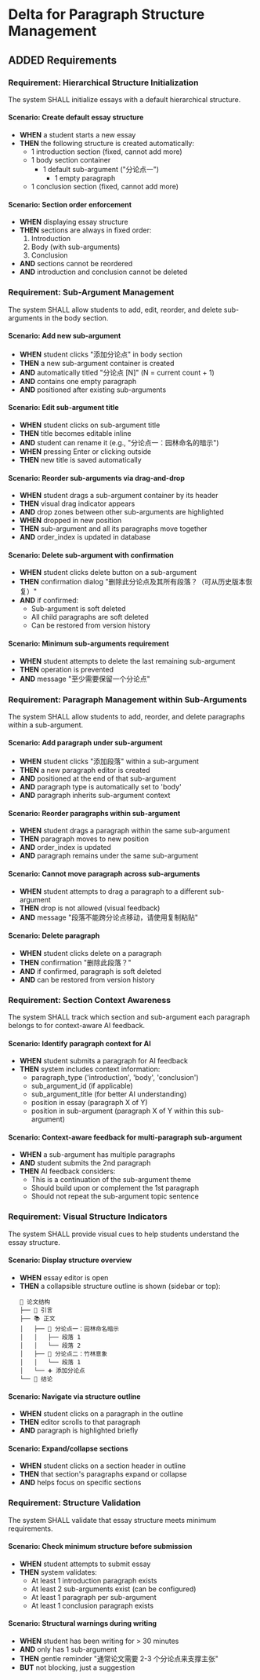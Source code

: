 # Delta for Paragraph Structure Management

## ADDED Requirements

### Requirement: Hierarchical Structure Initialization
The system SHALL initialize essays with a default hierarchical structure.

#### Scenario: Create default essay structure
- **WHEN** a student starts a new essay
- **THEN** the following structure is created automatically:
  - 1 introduction section (fixed, cannot add more)
  - 1 body section container
    - 1 default sub-argument ("分论点一")
      - 1 empty paragraph
  - 1 conclusion section (fixed, cannot add more)

#### Scenario: Section order enforcement
- **WHEN** displaying essay structure
- **THEN** sections are always in fixed order:
  1. Introduction
  2. Body (with sub-arguments)
  3. Conclusion
- **AND** sections cannot be reordered
- **AND** introduction and conclusion cannot be deleted

### Requirement: Sub-Argument Management
The system SHALL allow students to add, edit, reorder, and delete sub-arguments in the body section.

#### Scenario: Add new sub-argument
- **WHEN** student clicks "添加分论点" in body section
- **THEN** a new sub-argument container is created
- **AND** automatically titled "分论点 [N]" (N = current count + 1)
- **AND** contains one empty paragraph
- **AND** positioned after existing sub-arguments

#### Scenario: Edit sub-argument title
- **WHEN** student clicks on sub-argument title
- **THEN** title becomes editable inline
- **AND** student can rename it (e.g., "分论点一：园林命名的暗示")
- **WHEN** pressing Enter or clicking outside
- **THEN** new title is saved automatically

#### Scenario: Reorder sub-arguments via drag-and-drop
- **WHEN** student drags a sub-argument container by its header
- **THEN** visual drag indicator appears
- **AND** drop zones between other sub-arguments are highlighted
- **WHEN** dropped in new position
- **THEN** sub-argument and all its paragraphs move together
- **AND** order_index is updated in database

#### Scenario: Delete sub-argument with confirmation
- **WHEN** student clicks delete button on a sub-argument
- **THEN** confirmation dialog "删除此分论点及其所有段落？（可从历史版本恢复）"
- **AND** if confirmed:
  - Sub-argument is soft deleted
  - All child paragraphs are soft deleted
  - Can be restored from version history

#### Scenario: Minimum sub-arguments requirement
- **WHEN** student attempts to delete the last remaining sub-argument
- **THEN** operation is prevented
- **AND** message "至少需要保留一个分论点"

### Requirement: Paragraph Management within Sub-Arguments
The system SHALL allow students to add, reorder, and delete paragraphs within a sub-argument.

#### Scenario: Add paragraph under sub-argument
- **WHEN** student clicks "添加段落" within a sub-argument
- **THEN** a new paragraph editor is created
- **AND** positioned at the end of that sub-argument
- **AND** paragraph type is automatically set to 'body'
- **AND** paragraph inherits sub-argument context

#### Scenario: Reorder paragraphs within sub-argument
- **WHEN** student drags a paragraph within the same sub-argument
- **THEN** paragraph moves to new position
- **AND** order_index is updated
- **AND** paragraph remains under the same sub-argument

#### Scenario: Cannot move paragraph across sub-arguments
- **WHEN** student attempts to drag a paragraph to a different sub-argument
- **THEN** drop is not allowed (visual feedback)
- **AND** message "段落不能跨分论点移动，请使用复制粘贴"

#### Scenario: Delete paragraph
- **WHEN** student clicks delete on a paragraph
- **THEN** confirmation "删除此段落？"
- **AND** if confirmed, paragraph is soft deleted
- **AND** can be restored from version history

### Requirement: Section Context Awareness
The system SHALL track which section and sub-argument each paragraph belongs to for context-aware AI feedback.

#### Scenario: Identify paragraph context for AI
- **WHEN** student submits a paragraph for AI feedback
- **THEN** system includes context information:
  - paragraph_type ('introduction', 'body', 'conclusion')
  - sub_argument_id (if applicable)
  - sub_argument_title (for better AI understanding)
  - position in essay (paragraph X of Y)
  - position in sub-argument (paragraph X of Y within this sub-argument)

#### Scenario: Context-aware feedback for multi-paragraph sub-argument
- **WHEN** a sub-argument has multiple paragraphs
- **AND** student submits the 2nd paragraph
- **THEN** AI feedback considers:
  - This is a continuation of the sub-argument theme
  - Should build upon or complement the 1st paragraph
  - Should not repeat the sub-argument topic sentence

### Requirement: Visual Structure Indicators
The system SHALL provide visual cues to help students understand the essay structure.

#### Scenario: Display structure overview
- **WHEN** essay editor is open
- **THEN** a collapsible structure outline is shown (sidebar or top):
  ```
  📄 论文结构
  ├── 📝 引言
  ├── 📚 正文
  │   ├── 📌 分论点一：园林命名暗示
  │   │   ├── 段落 1
  │   │   └── 段落 2
  │   ├── 📌 分论点二：竹林意象
  │   │   └── 段落 1
  │   └── ➕ 添加分论点
  └── 📝 结论
  ```

#### Scenario: Navigate via structure outline
- **WHEN** student clicks on a paragraph in the outline
- **THEN** editor scrolls to that paragraph
- **AND** paragraph is highlighted briefly

#### Scenario: Expand/collapse sections
- **WHEN** student clicks on a section header in outline
- **THEN** that section's paragraphs expand or collapse
- **AND** helps focus on specific sections

### Requirement: Structure Validation
The system SHALL validate that essay structure meets minimum requirements.

#### Scenario: Check minimum structure before submission
- **WHEN** student attempts to submit essay
- **THEN** system validates:
  - At least 1 introduction paragraph exists
  - At least 2 sub-arguments exist (can be configured)
  - At least 1 paragraph per sub-argument
  - At least 1 conclusion paragraph exists

#### Scenario: Structural warnings during writing
- **WHEN** student has been writing for > 30 minutes
- **AND** only has 1 sub-argument
- **THEN** gentle reminder "通常论文需要 2-3 个分论点来支撑主张"
- **BUT** not blocking, just a suggestion

